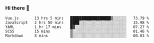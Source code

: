 ### Hi there 👋

<!--
**xin-code/Xin-code** is a ✨ _special_ ✨ repository because its `README.md` (this file) appears on your GitHub profile.

Here are some ideas to get you started:
<!--START_SECTION:waka-->
```text
Vue.js       13 hrs 5 mins   ██████████████████▒░░░░░░   73.79 % 
JavaScript   2 hrs 50 mins   ████░░░░░░░░░░░░░░░░░░░░░   15.98 % 
YAML         1 hr 17 mins    █▓░░░░░░░░░░░░░░░░░░░░░░░   07.27 % 
SCSS         15 mins         ▒░░░░░░░░░░░░░░░░░░░░░░░░   01.46 % 
Markdown     8 mins          ▒░░░░░░░░░░░░░░░░░░░░░░░░   00.83 % 
```
<!--END_SECTION:waka-->
